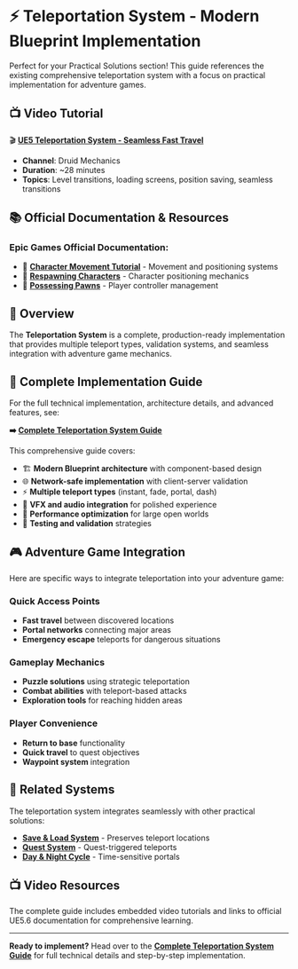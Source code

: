 # ⚡ Teleportation System - Modern Blueprint Implementation

Perfect for your Practical Solutions section! This guide references the existing comprehensive teleportation system with a focus on practical implementation for adventure games.

## 📺 Video Tutorial

🎬 **[UE5 Teleportation System - Seamless Fast Travel](https://dev.epicgames.com/documentation/en-us/unreal-engine/BlueprintAPI/Transformation/Teleport)**

- **Channel**: Druid Mechanics
- **Duration**: ~28 minutes
- **Topics**: Level transitions, loading screens, position saving, seamless transitions

## 📚 Official Documentation & Resources

### **Epic Games Official Documentation:**

- 📖 **[Character Movement Tutorial](https://dev.epicgames.com/documentation/en-us/unreal-engine/setting-up-character-movement)** - Movement and positioning systems
- 📖 **[Respawning Characters](https://dev.epicgames.com/documentation/en-us/unreal-engine/respawning-a-player-character)** - Character positioning mechanics
- 📖 **[Possessing Pawns](https://dev.epicgames.com/documentation/en-us/unreal-engine/possessing-pawns-in-unreal-engine)** - Player controller management

## 🎯 Overview

The **Teleportation System** is a complete, production-ready implementation that provides multiple teleport types, validation systems, and seamless integration with adventure game mechanics.

## 📖 Complete Implementation Guide

For the full technical implementation, architecture details, and advanced features, see:

**➡️ [Complete Teleportation System Guide](../guide/teleportation-system-blueprint.md)**

This comprehensive guide covers:

- 🏗️ **Modern Blueprint architecture** with component-based design
- 🌐 **Network-safe implementation** with client-server validation
- ⚡ **Multiple teleport types** (instant, fade, portal, dash)
- 🎨 **VFX and audio integration** for polished experience
- 🔧 **Performance optimization** for large open worlds
- 🧪 **Testing and validation** strategies

## 🎮 Adventure Game Integration

Here are specific ways to integrate teleportation into your adventure game:

### Quick Access Points

- **Fast travel** between discovered locations
- **Portal networks** connecting major areas
- **Emergency escape** teleports for dangerous situations

### Gameplay Mechanics

- **Puzzle solutions** using strategic teleportation
- **Combat abilities** with teleport-based attacks
- **Exploration tools** for reaching hidden areas

### Player Convenience

- **Return to base** functionality
- **Quick travel** to quest objectives
- **Waypoint system** integration

## 🔗 Related Systems

The teleportation system integrates seamlessly with other practical solutions:

- **[Save & Load System](./save-load-system.md)** - Preserves teleport locations
- **[Quest System](./quest-system.md)** - Quest-triggered teleports
- **[Day & Night Cycle](./day-night-cycle.md)** - Time-sensitive portals

## 📺 Video Resources

The complete guide includes embedded video tutorials and links to official UE5.6 documentation for comprehensive learning.

---

**Ready to implement?** Head over to the **[Complete Teleportation System Guide](../guide/teleportation-system-blueprint.md)** for full technical details and step-by-step implementation.

<style>
.video-container {
  position: relative;
  padding-bottom: 56.25%;
  height: 0;
  overflow: hidden;
  max-width: 100%;
  margin: 2rem 0;
}

.video-container iframe {
  position: absolute;
  top: 0;
  left: 0;
  width: 100%;
  height: 100%;
  border-radius: 10px;
}
</style>
